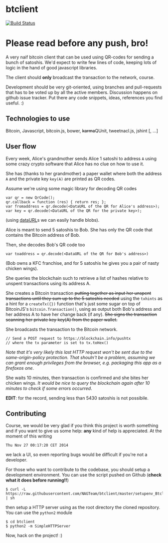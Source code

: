 # btclient

[![Build Status](https://travis-ci.org/NAGTeam/btclient.svg)](https://travis-ci.org/NAGTeam/btclient)

# Please read before any push, bro!

A very naif bitcoin client that can be used using QR-codes for sending
a bunch of satoshis. We'd expect to write few lines of code, keeping lots
of logic in the hand of good javascript libraries.

The client should **only** broadcast the transaction to the network, course.

Development should be very git-oriented, using branches
and pull-requests that has to be voted up by all the active members.
Discussion happens on github issue tracker. Put there any code snippets,
ideas, references you find useful. :)

## Technologies to use
Bitcoin, Javascript, bitcoin.js, bower, <del>karma</del>QUnit, tweetnacl.js, jshint [, ...]

## User flow
Every week, Alice's grandmother sends Alice 1 satoshi to address `A` using some crazy crypto software that Alice has no clue on how to use it.

She has (thanks to her grandmother) a paper wallet where both the address `A` and the private key `key(A)` are printed as QR codes.

Assume we're using some magic library for decoding QR codes
```
var qr = new QrCode();
qr.callback = function (res) { return res; };
var fromaddress = qr.decode(<DataURL of the QR for Alice's address>);
var key = qr.decode(<DataURL of the QR for the private key>);
```
(using [dataURL](http://tools.ietf.org/html/rfc2397)s we can easily handle blobs).

Alice is meant to send 5 satoshis to Bob. She has only the QR code that contains the Bitcoin address of Bob.

Then, she decodes Bob's QR code too
```
var toaddress = qr.decode(<DataURL of the QR for Bob's address>)
```

(Bob owns a KFC franchise, and for 5 satoshis he gives you a pair of nasty chicken wings).

She queries the blockchain such to retrieve a list of hashes relative to unspent transactions using its address A.

She creates a Bitcoin transaction <del>putting together as input her unspent transactions until they sum up to the 5 satoshis needed</del>
using the `txhints` as a hint for a `createTx({})` function that's just some sugar on top of BitcoinJS's `bitcoin.Transaction()`,
using as output both Bob's address and her address A to have her change back (if any).
<del>She signs the transaction scanning her private key key(A) from the paper wallet.</del>

She broadcasts the transaction to the Bitcoin network.
```
// Send a POST request to https://blockchain.info/pushtx
// where the tx parameter is set to tx.toHex()
```
*Note that it's very likely this last HTTP request won't be sent due to
the same-origin-policy protection. That shouln't be a problem, assuming we can
grant enough privileges from the browser, e.g. packaging this app as
a firefoxos one*.

She waits 10 minutes, then transaction is confirmed and she bites her chicken wings.
*It would be nice to query the blockchain again after 10 minutes to check if some
errors occurred*.

**EDIT**: for the record, sending less than 5430 satoshis is not possibile.

## Contributing

Course, we would be very glad if you think this project is worth something
and if you want to give us some help: **any** kind of help is appreciated.
At the moment of this writing
```
Thu Nov 27 00:17:20 CET 2014
```
we lack a UI, so even reporting bugs would be difficult if you're not a developer.

For those who want to contribute to the codebase, you should setup a development
environment. You can use the script pushed on Github (**check what it does before running!!**)
```
$ curl -L https://raw.githubusercontent.com/NAGTeam/btclient/master/setupenv_Btclient.sh | sh
```
then setup a HTTP server using as the root directory the cloned repository.
You can use the `python2` module
```
$ cd btclient
$ python2 -m SimpleHTTPServer
```
Now, hack on the project! :)
